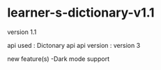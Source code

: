 # learner-s-dictionary-v1.1

version 1.1 


api used : Dictonary api
api version : version 3


new feature(s)
-Dark mode support 
